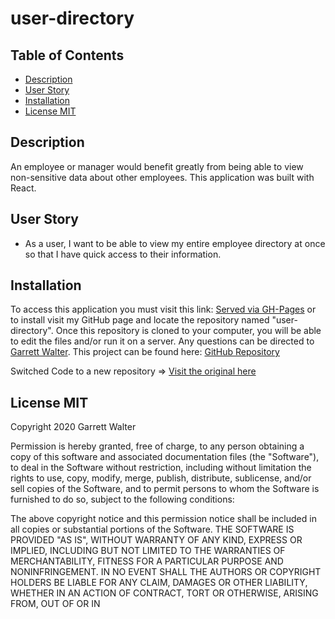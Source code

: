 # user-directory

## Table of Contents

- [Description](#description)
- [User Story](#user-story)
- [Installation](#installation)
- [License MIT](#licensemit)

## Description

An employee or manager would benefit greatly from being able to view non-sensitive data about other employees. This application was built with React.

## User Story

* As a user, I want to be able to view my entire employee directory at once so that I have quick access to their information.

## Installation

To access this application you must visit this link: [Served via GH-Pages](https://garrettwalter.github.io/user-directory/) or to install visit my GitHub page and locate the repository named "user-directory". Once this repository is cloned to your computer, you will be able to edit the files and/or run it on a server. Any questions can be directed to [Garrett Walter](mailto:gtwalter150@gmail.com). This project can be found here: [GitHub Repository](https://github.com/garrettwalter/user-directory)

Switched Code to a new repository => [Visit the original here](https://github.com/garrettwalter/employee-directory) 

## License MIT

Copyright 2020 Garrett Walter

Permission is hereby granted, free of charge, to any person obtaining a copy of this software and associated documentation files 
(the "Software"), to deal in the Software without restriction, including without limitation the rights to use, copy, modify, merge, 
publish, distribute, sublicense, and/or sell copies of the Software, and to permit persons to whom the Software is furnished to do so, 
subject to the following conditions:
        
The above copyright notice and this permission notice shall be included in all copies or substantial portions of the Software.
THE SOFTWARE IS PROVIDED "AS IS", WITHOUT WARRANTY OF ANY KIND, EXPRESS OR IMPLIED, INCLUDING BUT NOT LIMITED TO THE WARRANTIES
OF MERCHANTABILITY, FITNESS FOR A PARTICULAR PURPOSE AND NONINFRINGEMENT. IN NO EVENT SHALL THE AUTHORS OR COPYRIGHT HOLDERS BE 
LIABLE FOR ANY CLAIM, DAMAGES OR OTHER LIABILITY, WHETHER IN AN ACTION OF CONTRACT, TORT OR OTHERWISE, ARISING FROM, OUT OF OR IN 
